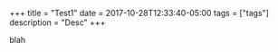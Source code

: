 +++
title = "Test1"
date = 2017-10-28T12:33:40-05:00
tags = ["tags"]
description = "Desc"
+++

blah
